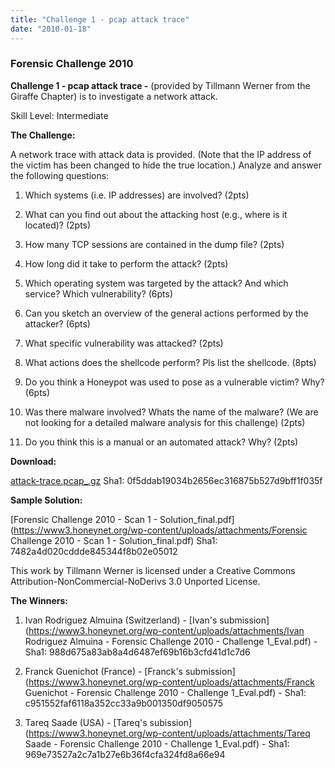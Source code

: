 ```yaml
---
title: "Challenge 1 - pcap attack trace"
date: "2010-01-18"
---
```


### Forensic Challenge 2010

  
**Challenge 1 - pcap attack trace -** (provided by Tillmann Werner from the Giraffe Chapter) is to investigate a network attack.  
  
Skill Level: Intermediate  
  

**The Challenge:**  

A network trace with attack data is provided. (Note that the IP address of the victim has been changed to hide the true location.) Analyze and answer the following questions:


1. Which systems (i.e. IP addresses) are involved? (2pts)
  
2. What can you find out about the attacking host (e.g., where is it located)? (2pts)
  
3. How many TCP sessions are contained in the dump file? (2pts)
  
4. How long did it take to perform the attack? (2pts)
  
5.  Which operating system was targeted by the attack? And which service? Which vulnerability? (6pts)
  
6.  Can you sketch an overview of the general actions performed by the attacker? (6pts)
  
7.  What specific vulnerability was attacked? (2pts)
  
8.  What actions does the shellcode perform? Pls list the shellcode. (8pts)
  
9.  Do you think a Honeypot was used to pose as a vulnerable victim? Why? (6pts)
  
10. Was there malware involved? Whats the name of the malware? (We are not looking for a detailed malware analysis for this challenge) (2pts)
  
11. Do you think this is a manual or an automated attack? Why? (2pts)

**Download:**  
  
[attack-trace.pcap\_.gz](https://www3.honeynet.org/wp-content/uploads/attachments/attack-trace.pcap_.gz) Sha1: 0f5ddab19034b2656ec316875b527d9bff1f035f  

**Sample Solution:**  

[Forensic Challenge 2010 - Scan 1 - Solution\_final.pdf](https://www3.honeynet.org/wp-content/uploads/attachments/Forensic Challenge 2010 - Scan 1 - Solution_final.pdf) Sha1: 7482a4d020cddde845344f8b02e05012  

This work by Tillmann Werner is licensed under a Creative Commons Attribution-NonCommercial-NoDerivs 3.0 Unported License.  

**The Winners:**  

1. Ivan Rodriguez Almuina (Switzerland) - [Ivan's submission](https://www3.honeynet.org/wp-content/uploads/attachments/Ivan Rodriguez Almuina - Forensic Challenge 2010 - Challenge 1_Eval.pdf) - Sha1: 988d675a83ab8a4d6487ef69b16b3cfd41d1c7d6
  
2. Franck Guenichot (France) - [Franck's submission](https://www3.honeynet.org/wp-content/uploads/attachments/Franck Guenichot - Forensic Challenge 2010 - Challenge 1_Eval.pdf) - Sha1: c951552faf6118a352cc33a9b001350df9050575
  
3. Tareq Saade (USA) - [Tareq's subission](https://www3.honeynet.org/wp-content/uploads/attachments/Tareq Saade - Forensic Challenge 2010 - Challenge 1_Eval.pdf) - Sha1: 969e73527a2c7a1b27e6b36f4cfa324fd8a66e94

